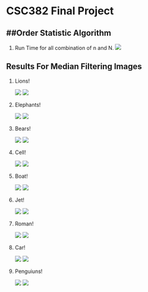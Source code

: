 CSC382 Final Project
===================

##Order Statistic Algorithm
---------------------------

1) Run Time for all combination of n and N.
  ![](https://github.com/Temur662/MedianFiltering/blob/main/CSC382AvgRunTimeGraph.png)


Results For Median Filtering Images
-----------------------------------

1) Lions!
    
   ![](https://github.com/Temur662/MedianFiltering/blob/main/pics/Lions.png) ![](https://github.com/Temur662/MedianFiltering/blob/main/filteredResults/3.png)

2) Elephants!
   
   ![](https://github.com/Temur662/MedianFiltering/blob/main/pics/africa.png) ![](https://github.com/Temur662/MedianFiltering/blob/main/filteredResults/6.png)

4) Bears!
   
   ![](https://github.com/Temur662/MedianFiltering/blob/main/pics/bear.png) ![](https://github.com/Temur662/MedianFiltering/blob/main/filteredResults/18.png)

5) Cell!

   ![](https://github.com/Temur662/MedianFiltering/blob/main/pics/cell.png) ![](https://github.com/Temur662/MedianFiltering/blob/main/filteredResults/0.png)

6) Boat!

   ![](https://github.com/Temur662/MedianFiltering/blob/main/pics/boat.png) ![](https://github.com/Temur662/MedianFiltering/blob/main/filteredResults/1.png)

7) Jet!

   ![](https://github.com/Temur662/MedianFiltering/blob/main/pics/jet.png) ![](https://github.com/Temur662/MedianFiltering/blob/main/filteredResults/10.png)

8) Roman!

   ![](https://github.com/Temur662/MedianFiltering/blob/main/pics/greek.png) ![](https://github.com/Temur662/MedianFiltering/blob/main/filteredResults/11.png)

9) Car!

    ![](https://github.com/Temur662/MedianFiltering/blob/main/pics/car.png) ![](https://github.com/Temur662/MedianFiltering/blob/main/filteredResults/12.png)

10) Penguiuns!

    ![](https://github.com/Temur662/MedianFiltering/blob/main/pics/morePengs.png) ![](https://github.com/Temur662/MedianFiltering/blob/main/filteredResults/13.png)


